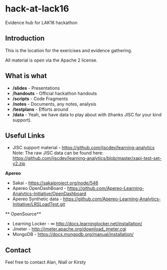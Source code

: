# hack-at-lack16
Evidence hub for LAK16 hackathon

## Introduction
This is the location for the exericises and evidence gathering. 

All material is open via the Apache 2 license.

## What is what

* **/slides**  - Presentations
* **/handouts** - Official hackathon handouts
* **/scripts** - Code Fragments
* **/notes** - Documents, any notes, analysis
* **/testplans** - Efforts around 
* **/data** - Yeah, we have data to play about with (thanks JISC for your kind support).

## Useful Links

* JISC support material - https://github.com/jiscdev/learning-analytics
Note: The raw JISC data can be found here:  https://github.com/jiscdev/learning-analytics/blob/master/xapi-test-set-v2.zip

**Apereo**

* Sakai - https://sakaiproject.org/node/546
* Apereo OpenDashBoard - https://github.com/Apereo-Learning-Analytics-Initiative/OpenDashboard
* Apereo Synthetic data - https://github.com/Apereo-Learning-Analytics-Initiative/LRSLoadTest.git

** OpenSource**

* Learning Locker - ∞	http://docs.learninglocker.net/installation/
* Jmeter - http://jmeter.apache.org/download_jmeter.cgi
* MongoDB - https://docs.mongodb.org/manual/installation/

## Contact

Feel free to contact Alan, Niall or Kirsty
